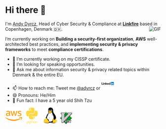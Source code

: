 # Hi there 👋 
I'm <a href="https://www.linkedin.com/in/adyrcz/">Andy Dyrcz</a>, Head of Cyber Security & Compliance at <strong><a href="https://www.linkfire.com/">Linkfire</a></strong> based in Copenhagen, Denmark 🇩🇰.
<img align="right" alt="GIF" src="https://media.giphy.com/media/llKJGxQ1ESmac/giphy.gif" />

I’m currently working on <strong>Building a security-first organization</strong>, <strong>AWS</strong> well-architected best practices, and <strong>implementing security & privacy frameworks</strong> to meet <strong>compliance certifications</strong>.
- 🌱 I’m currently working on my CISSP certificate.
- 👯 I’m looking for speaking opportunities.
- 💬 Ask me about information security & privacy related topics within Denmark & the entire EU.
- 📫 How to reach me: Tweet me <a href="https://www.twitter.com/adyrcz/">@adyrcz</a> or <a href="https://www.linkedin.com/in/adyrcz/"><img src="https://github.com/devicons/devicon/blob/master/icons/linkedin/linkedin-original-wordmark.svg" alt="nodejs" width="40" height="40" /></a>
- 😄 Pronouns: He/Him
- 🐶 Fun fact: I have a 5 year old Shih Tzu

<p align="left">
    <img src="https://raw.githubusercontent.com/devicons/devicon/master/icons/amazonwebservices/amazonwebservices-plain-wordmark.svg" alt="nodejs" width="55" height="55" />
    <img src="https://raw.githubusercontent.com/devicons/devicon/master/icons/python/python-plain-wordmark.svg" alt="nodejs" width="55" height="55" />
    <img src="https://raw.githubusercontent.com/devicons/devicon/master/icons/linux/linux-original.svg" alt="nodejs" width="55" height="55" />
    <img src="https://raw.githubusercontent.com/devicons/devicon/master/icons/vim/vim-original.svg" alt="nodejs" width="40" height="40" />
</p>


